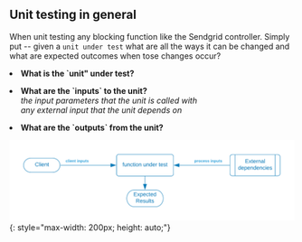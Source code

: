 ## Unit testing in general

When unit testing any blocking function like the Sendgrid controller.   Simply put -- given a `unit under test` what are all the ways it can be changed and what are expected outcomes when tose changes occur?


<div>
<p/><li><strong>What is the `unit" under test?</strong></li>

<p/><li><strong>What are the `inputs` to the unit?</strong></li>
<div style="padding-left: 20px; display:block">
<em>the input parameters that the unit is called with</em>
</div>
<div style="padding-left: 20px; display:block">
<em>any external input that the unit depends on</em>
</div>

<p/><li><strong>What are the `outputs` from the unit?</strong></li>
</div>


![](../../../.gitbook/assets/sendgrid-personal-page-6-1-.png){: style="max-width: 200px; height: auto;"}